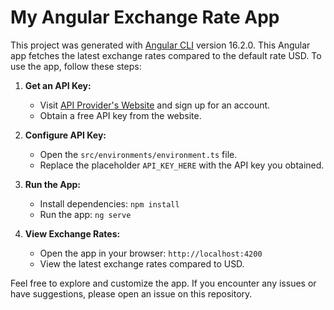 # My Angular Exchange Rate App

This project was generated with [Angular CLI](https://github.com/angular/angular-cli) version 16.2.0.
This Angular app fetches the latest exchange rates compared to the default rate USD. To use the app, follow these steps:

1. **Get an API Key:**
   - Visit [API Provider's Website](https://freecurrencyapi.com/) and sign up for an account.
   - Obtain a free API key from the website.

2. **Configure API Key:**
   - Open the `src/environments/environment.ts` file.
   - Replace the placeholder `API_KEY_HERE` with the API key you obtained.

3. **Run the App:**
   - Install dependencies: `npm install`
   - Run the app: `ng serve`

4. **View Exchange Rates:**
   - Open the app in your browser: `http://localhost:4200`
   - View the latest exchange rates compared to USD.

Feel free to explore and customize the app. If you encounter any issues or have suggestions, please open an issue on this repository.


